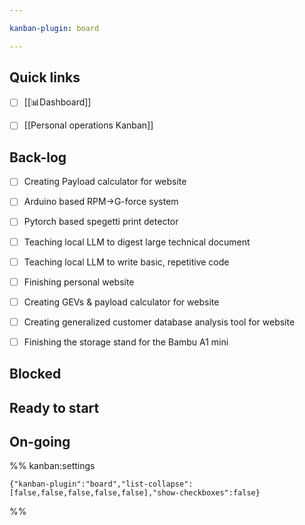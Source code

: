```yaml
---

kanban-plugin: board

---
```


## Quick links

- [ ] [[📊Dashboard]]
- [ ] [[Personal operations Kanban]]


## Back-log

- [ ] Creating Payload calculator for website
- [ ] Arduino based RPM->G-force system
- [ ] Pytorch based spegetti print detector
- [ ] Teaching local LLM to digest large technical document
- [ ] Teaching local LLM to write basic, repetitive code
- [ ] Finishing personal website
- [ ] Creating GEVs & payload calculator for website
- [ ] Creating generalized customer database analysis tool for website
- [ ] Finishing the storage stand for the Bambu A1 mini


## Blocked



## Ready to start



## On-going





%% kanban:settings
```
{"kanban-plugin":"board","list-collapse":[false,false,false,false,false],"show-checkboxes":false}
```
%%